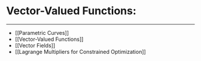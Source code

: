 # Vector-Valued Functions:
***

- [[Parametric Curves]]
- [[Vector-Valued Functions]]
- [[Vector Fields]]
- [[Lagrange Multipliers for Constrained Optimization]]